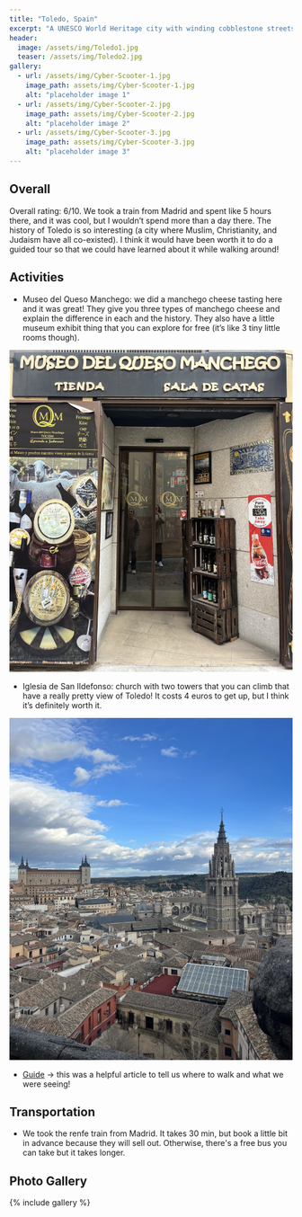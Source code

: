 ```yaml
---
title: "Toledo, Spain"
excerpt: "A UNESCO World Heritage city with winding cobblestone streets and lots of history."
header:
  image: /assets/img/Toledo1.jpg
  teaser: /assets/img/Toledo2.jpg
gallery:
  - url: /assets/img/Cyber-Scooter-1.jpg
    image_path: assets/img/Cyber-Scooter-1.jpg
    alt: "placeholder image 1"
  - url: /assets/img/Cyber-Scooter-2.jpg
    image_path: assets/img/Cyber-Scooter-2.jpg
    alt: "placeholder image 2"
  - url: /assets/img/Cyber-Scooter-3.jpg
    image_path: assets/img/Cyber-Scooter-3.jpg
    alt: "placeholder image 3"
---
```


## Overall
Overall rating: 6/10. We took a train from Madrid and spent like 5 hours there, and it was cool, but I wouldn’t spend more than a day there. The history of Toledo is so interesting (a city where Muslim, Christianity, and Judaism have all co-existed). I think it would have been worth it to do a guided tour so that we could have learned about it while walking around! 

## Activities
* Museo del Queso Manchego: we did a manchego cheese tasting here and it was great! They give you three types of manchego cheese and explain the difference in each and the history. They also have a little museum exhibit thing that you can explore for free (it’s like 3 tiny little rooms though).

![Toledo Museo](/assets/img/ToledoQueso.jpg)

* Iglesia de San Ildefonso: church with two towers that you can climb that have a really pretty view of Toledo! It costs 4 euros to get up, but I think it’s definitely worth it. 

![Toledo Tower](/assets/img/ToledoTower.jpg)


* [Guide](https://www.guyontheroad.com/blog/toledo-day-trip) -> this was a helpful article to tell us where to walk and what we were seeing!

## Transportation
* We took the renfe train from Madrid. It takes 30 min, but book a little bit in advance because they will sell out. Otherwise, there's a free bus you can take but it takes longer.


## Photo Gallery
{% include gallery %}
